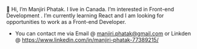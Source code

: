 👋 Hi, I’m Manjiri Phatak. I live in Canada.
 I’m interested in Front-end Development .
I’m currently learning React and I am looking for opportunities to work as a Front-end Developer.
- You can contact me via Email @ manjiri.phatak@gmail.com or Linkden @ https://www.linkedin.com/in/manjiri-phatak-77389215/
<!---
manjiriphatak/manjiriphatak is a ✨ special ✨ repository because its `README.md` (this file) appears on your GitHub profile.
You can click the Preview link to take a look at your changes.
--->
